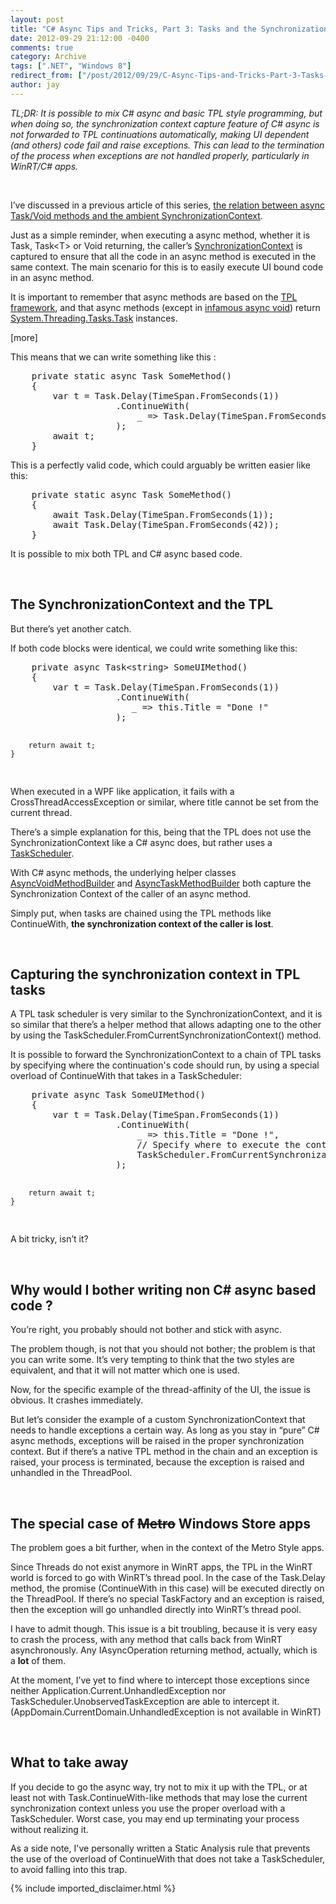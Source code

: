 ```yaml
---
layout: post
title: "C# Async Tips and Tricks, Part 3: Tasks and the Synchronization Context"
date: 2012-09-29 21:12:00 -0400
comments: true
category: Archive
tags: [".NET", "Windows 8"]
redirect_from: ["/post/2012/09/29/C-Async-Tips-and-Tricks-Part-3-Tasks-and-the-Synchronization-Context.aspx", "/post/2012/09/29/c-async-tips-and-tricks-part-3-tasks-and-the-synchronization-context.aspx"]
author: jay
---
```

<!-- more -->
<p><em>TL;DR: It is possible to mix C# async and basic TPL style programming, but when doing so, the synchronization context capture feature of C# async is not forwarded to TPL continuations automatically, making UI dependent (and others)&nbsp;code fail and raise exceptions. This can lead to the termination of the process when exceptions are not handled properly, particularly in WinRT/C# apps.</em></p>
<p>&nbsp;</p>
<p>I&rsquo;ve discussed in a previous article of this series,&nbsp;<a href="http://jaylee.org/post/2012/06/18/CSharp-5-0-Async-Tips-and-Tricks-Part-1.aspx">the relation between async Task/Void methods and the ambient SynchronizationContext</a>.</p>
<p>Just as a simple reminder, when executing a async method, whether it is Task, Task&lt;T&gt; or Void returning, the caller&rsquo;s <a href="http://msdn.microsoft.com/en-us/library/system.threading.synchronizationcontext.aspx">SynchronizationContext</a> is captured to ensure that all the code in an async method is executed in the same context. The main scenario for this is to easily execute UI bound code in an async method.</p>
<p>It is important to remember that async methods are based on the <a href="http://msdn.microsoft.com/en-us/library/dd460717.aspx">TPL framework</a>, and that async methods (except in <a href="http://jaylee.org/post/2012/07/08/c-sharp-async-tips-and-tricks-part-2-async-void.aspx">infamous async void</a>) return <a href="http://msdn.microsoft.com/en-us/library/System.Threading.Tasks.Task.aspx">System.Threading.Tasks.Task</a> instances.</p>
<p>[more]</p>
<p>This means that we can write something like this :</p>
<pre class="brush: c-sharp">    private static async Task SomeMethod()
    {
        var t = Task.Delay(TimeSpan.FromSeconds(1))
                    .ContinueWith(
                        _ =&gt; Task.Delay(TimeSpan.FromSeconds(42))
                    );
        await t;
    }
</pre>
<p>This is a perfectly valid code, which could arguably be written easier like this:</p>
<pre class="brush: c-sharp">    private static async Task SomeMethod()
    {
        await Task.Delay(TimeSpan.FromSeconds(1));
        await Task.Delay(TimeSpan.FromSeconds(42));
    }
</pre>
<p>It is possible to mix both TPL and C# async based code.</p>
<p>&nbsp;</p>
<h2>The SynchronizationContext and the TPL</h2>
<p>But there&rsquo;s yet another catch.</p>
<p>If both code blocks were identical, we could write something like this:</p>
<pre class="brush: c-sharp">    private async Task&lt;string&gt; SomeUIMethod()
    {
        var t = Task.Delay(TimeSpan.FromSeconds(1))
                    .ContinueWith(
                       _ =&gt; this.Title = "Done !"
                    );

        return await t;
    }
</pre>
<p>When executed in a WPF like application, it fails with a CrossThreadAccessException or similar, where title cannot be set from the current thread.</p>
<p>There&rsquo;s a simple explanation for this, being that the TPL does not use the SynchronizationContext like a C# async does, but rather uses a <a href="http://msdn.microsoft.com/en-us/library/System.Threading.Tasks.TaskScheduler.aspx">TaskScheduler</a>.</p>
<p>With C# async methods, the underlying helper classes <a href="http://msdn.microsoft.com/en-us/library/system.runtime.compilerservices.asyncvoidmethodbuilder(v=VS.110).aspx">AsyncVoidMethodBuilder</a> and <a href="http://msdn.microsoft.com/en-us/library/hh138506.aspx">AsyncTaskMethodBuilder</a> both capture the Synchronization Context of the caller of an async method.</p>
<p>Simply put, when tasks are chained using the TPL methods like ContinueWith, <strong>the synchronization context of the caller is lost</strong>.</p>
<p>&nbsp;</p>
<h2>Capturing the synchronization context in TPL tasks</h2>
<p>A TPL task scheduler is very similar to the SynchronizationContext, and it is so similar that there&rsquo;s a helper method that allows adapting one to the other by using the TaskScheduler.FromCurrentSynchronizationContext() method.</p>
<p>It is possible to forward the SynchronizationContext to a chain of TPL tasks by specifying where the continuation's code should run, by using a special overload of ContinueWith that takes in a TaskScheduler:</p>
<pre class="brush: c-sharp">    private async Task SomeUIMethod()
    {
        var t = Task.Delay(TimeSpan.FromSeconds(1))
                    .ContinueWith(
                        _ =&gt; this.Title = "Done !",
                        // Specify where to execute the continuation
                        TaskScheduler.FromCurrentSynchronizationContext()
                    );

        return await t;
    } 
</pre>
<p>A bit tricky, isn&rsquo;t it?</p>
<p>&nbsp;</p>
<h2>Why would I bother writing non C# async based code ?</h2>
<p>You&rsquo;re right, you probably&nbsp;should not&nbsp;bother and stick with async.</p>
<p>The problem though,&nbsp;is not that you should not bother; the problem is that you can write some. It&rsquo;s very&nbsp;tempting to think that the two styles are equivalent, and that it will not matter which one is used.</p>
<p>Now, for the specific example of the thread-affinity of the UI, the issue is obvious. It crashes immediately.</p>
<p>But let&rsquo;s consider the example of a custom SynchronizationContext that needs to handle exceptions a certain way. As long as you stay in &ldquo;pure&rdquo; C# async methods, exceptions will be raised in the proper synchronization context. But if there&rsquo;s a native TPL method in the chain and an exception is raised, your process is terminated, because the exception is raised and unhandled in the ThreadPool.</p>
<p>&nbsp;</p>
<h2>The special case of <s>Metro</s> Windows Store apps</h2>
<p>The problem goes a bit further, when in the context of the Metro Style apps.</p>
<p>Since Threads do not exist anymore in&nbsp;WinRT apps, the TPL in the WinRT world is forced to go with WinRT&rsquo;s thread pool. In the case of the Task.Delay method, the promise (ContinueWith in this case) will be executed directly on the ThreadPool. If there&rsquo;s no special TaskFactory and an exception is raised, then the exception will go unhandled directly into WinRT&rsquo;s thread pool.</p>
<p>I have to admit though. This issue is a bit troubling, because it is very easy to crash the process, with any method that calls back from WinRT asynchronously. Any IAsyncOperation returning method, actually, which is a&nbsp;<strong>lot</strong> of them.</p>
<p>At the moment, I&rsquo;ve yet to find where to intercept those exceptions since neither Application.Current.UnhandledException nor TaskScheduler.UnobservedTaskException are able to intercept it. (AppDomain.CurrentDomain.UnhandledException is not available in WinRT)</p>
<p>&nbsp;</p>
<h2>What to take away</h2>
<p class="MsoNormal" style="margin: 0cm 0cm 10pt;">If you decide to go the async way, try not to mix it up with the TPL, or at least not with Task.ContinueWith-like methods that may lose the current synchronization context unless you use the proper overload with a TaskScheduler. Worst case, you may end up terminating your process without realizing it.</p>
<p class="MsoNormal" style="margin: 0cm 0cm 10pt;">As a side note, I've personally written a Static Analysis rule that prevents the use of the overload of ContinueWith that does not take a TaskScheduler, to avoid falling into this trap.</p>
{% include imported_disclaimer.html %}

